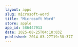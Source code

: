 ```yaml
---
layout: apps
slug: microsoft-word
title: "Microsoft Word"
store: apple
app_id: 586447913
date: 2025-08-25T04:10:03Z
published: 2014-03-27T19:38:37Z
---
```

